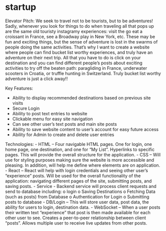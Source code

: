 # startup
Elevator Pitch: We seek to travel not to be tourists, but to be adventures! Sadly, whenever you look for things to do when traveling all that pops up are the same old touristy instagramy experiences: visit the go eat a croissant in France, see a Broadway play in New York, etc. These may be fun and exciting things, but the sense of adventure is lost in the swarms of people doing the same activities. That’s why I want to create a website where people can find bucket list worthy experiences, and truly have an adventure on their next trip. All that you have to do is click on your destination and you can find different people’s posts about exciting activities to try off the beaten path: paragliding in France, underwater scooters in Croatia, or truffle hunting in Switzerland. Truly bucket list worthy adventure is just a click away!!

Key Features:
  -	Ability to display recommended destinations based on previous site visits
  -	Secure Login
  -	Ability to post text entries to website
  -	Clickable menu for easy site navigation
  -	Can see other user’s text posts and main site posts
  -	Ability to save website content to user’s account for easy future access
  -	Ability for Admin to create and delete user entries
    
Technologies:
    - HTML – Four navigable HTML pages. One for login, one home page, one destination, and one for “My List”. Hyperlinks to specific pages. This will provide the overall structure for the application.
    - CSS – Will use for styling purposes making sure the website is more accessible and pleasing. In addition, will help me define where elements are on application.
    - React – React will help with login credentials and seeing other user’s “experience” posts. Will be used for the overall functionality of the application: navigating different pages of the site, submitting posts, and saving posts.
    - Service - Backend service will process client requests and send to database including:
      o	login
      o	Saving Destinations
      o	Fetching Data (such as posts) from Database
      o	Authentication for Login
      o	Submitting posts to database
    -	DB/Login – This will store user data, post data, the ability for users to login, destination data.
    - WebSocket – When a user posts their written text “experience” that post is then made available for each other user to see. Creates a peer-to-peer relationship between client “posts”. Allows multiple user to receive live updates from other posts.
